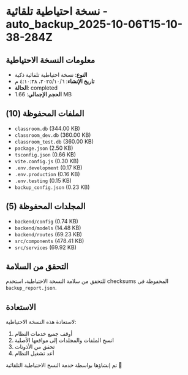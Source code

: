 # نسخة احتياطية تلقائية - auto_backup_2025-10-06T15-10-38-284Z

## معلومات النسخة الاحتياطية
- **النوع**: نسخة احتياطية تلقائية ذكية
- **تاريخ الإنشاء**: ٦‏/١٠‏/٢٠٢٥، ٤:١٠:٣٨ م
- **الحالة**: completed
- **الحجم الإجمالي**: 1.66 MB

## الملفات المحفوظة (10)
- `classroom.db` (344.00 KB)
- `classroom_dev.db` (360.00 KB)
- `classroom_test.db` (360.00 KB)
- `package.json` (2.50 KB)
- `tsconfig.json` (0.66 KB)
- `vite.config.js` (0.30 KB)
- `.env.development` (0.17 KB)
- `.env.production` (0.16 KB)
- `.env.testing` (0.15 KB)
- `backup_config.json` (0.23 KB)

## المجلدات المحفوظة (5)
- `backend/config` (0.74 KB)
- `backend/models` (14.48 KB)
- `backend/routes` (69.23 KB)
- `src/components` (478.41 KB)
- `src/services` (69.92 KB)

## التحقق من السلامة
للتحقق من سلامة النسخة الاحتياطية، استخدم checksums المحفوظة في `backup_report.json`.

## الاستعادة
لاستعادة هذه النسخة الاحتياطية:
1. أوقف جميع خدمات النظام
2. انسخ الملفات والمجلدات إلى مواقعها الأصلية
3. تحقق من الأذونات
4. أعد تشغيل النظام

تم إنشاؤها بواسطة خدمة النسخ الاحتياطية التلقائية 🤖
